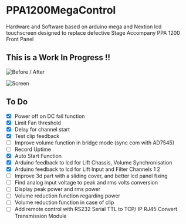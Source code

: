 # PPA1200MegaControl
Hardware and Software based on arduino mega and Nextion lcd touchscreen designed to replace defective Stage Accompany PPA 1200 Front Panel

## This is a Work In Progress !!

<img class="fit-picture"
     src="https://github.com/AlexandreLuce/PPA1200MegaControl/blob/master/Docs/Img/Img_2.jpg"
     alt="Before / After" />   

<img class="fit-picture"
     src="https://github.com/AlexandreLuce/PPA1200MegaControl/blob/master/Docs/Img/Img_1.jpg"
     alt="Screen" />
     
  
     
<h2>To Do</h2> 

  - [X] Power off on DC fail function
  - [X] Limit Fan threshold
  - [X] Delay for channel start
  - [X] Test clip feedback
  - [ ] Improve volume function in bridge mode (sync com with AD7545)
  - [ ] Record Uptime
  - [X] Auto Start Function
  - [X] Arduino feedback to lcd for Lift Chassis, Volume Synchronisation
  - [X] Arduino feedback to lcd for Lift Input and Filter Channels 1 2
  - [ ] Improve 3d part with a sliding cover, and better lcd panel fixing 
  - [ ] Find analog input voltage to peak and rms volts conversion
  - [ ] Display peak power and rms power
  - [ ] Volume reduction function regarding power
  - [ ] Volume reduction function in case of clip
  - [ ] Add remote control with RS232 Serial TTL to TCP/ IP RJ45 Convert Transmission Module
